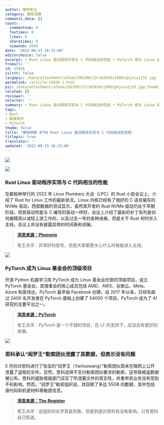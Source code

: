 ```yaml
---
author: 硬核老王
category: 硬核观察
comments_data: []
count:
  commentnum: 0
  favtimes: 0
  likes: 0
  sharetimes: 0
  viewnum: 2646
date: '2022-09-13 16:31:00'
editorchoice: false
excerpt: • Rust Linux 驱动程序实现与 C 代码相当的性能 • PyTorch 成为 Linux 基金会的顶级项目 • 思科承认“阎罗王”勒索团伙泄露了其数据，但表示没有问题
fromurl: ''
id: 15026
islctt: false
largepic: /data/attachment/album/202209/13/163016zj080cghjvcu1j55.jpg
permalink: /article-15026-1.html
pic: /data/attachment/album/202209/13/163016zj080cghjvcu1j55.jpg.thumb.jpg
related: []
reviewer: ''
selector: ''
summary: • Rust Linux 驱动程序实现与 C 代码相当的性能 • PyTorch 成为 Linux 基金会的顶级项目 • 思科承认“阎罗王”勒索团伙泄露了其数据，但表示没有问题
tags:
- Rust
- 勒索软件
- PyTorch
thumb: false
title: '硬核观察 #758 Rust Linux 驱动程序实现与 C 代码相当的性能'
titlepic: true
translator: ''
updated: '2022-09-13 16:31:00'
---
```


![](/data/attachment/album/202209/13/163016zj080cghjvcu1j55.jpg)


![](/data/attachment/album/202209/13/163018avyn8cv87v2cvvcv.jpg)


### Rust Linux 驱动程序实现与 C 代码相当的性能


在都柏林举行的 2022 年 Linux Plumbers 大会（LPC）的 Rust 小型会议上，介绍了 Rust for Linux 工作的最新状况。Linux 内核已经有了很好的 C 语言编写的 NVMe 驱动，西部数据的测试显示，虽然其开发的 Rust NVMe 驱动仍处于早期阶段，但其驱动性能与 C 编写的驱动一样好。会议上介绍了最新的补丁系列是如何被精简以减轻上游工作的，以及过去一年的各种进展，但是关于 Rust 何时并入主线，会议上并没有披露具体的时间表和进展。



> 
> **[消息来源：Phoronix](https://www.phoronix.com/news/LPC-2022-Rust-Linux)**
> 
> 
> 



> 
> 老王点评：非常好的信号，但是大家都更关心什么时候能进入主线。
> 
> 
> 


![](/data/attachment/album/202209/13/163030j4ewp5n5p8bhb8um.jpg)


### PyTorch 成为 Linux 基金会的顶级项目


开源 Python 机器学习库 PyTorch 成为 Linux 基金会托管的顶级项目，成立 PyTorch 基金会，其理事会的核心成员包括 AMD、AWS、谷歌云、Meta、Azure 和英伟达。PyTorch 最早由 Facebook 创建，自 2017 年以来，已经有超过 2400 名开发者在 PyTorch 基础上创建了 54000 个项目，PyTorch 成为了 AI 研究的主要平台之一。



> 
> **[消息来源：PyTorch](https://pytorch.org/blog/PyTorchfoundation/)**
> 
> 
> 



> 
> 老王点评：PyTorch 是一个不错的项目，在 LF 的支持下，应该会有更好的发展。
> 
> 
> 


![](/data/attachment/album/202209/13/163045vkkngntdz0fztkwn.jpg)


### 思科承认“阎罗王”勒索团伙泄露了其数据，但表示没有问题


5 月份对思科进行了攻击的“阎罗王（Yanluowang）”勒索团伙周末在暗网上公开泄露了盗取的文件。显然，思科选择不支付勒索团伙要求的勒索，这导致被盗数据被公布。思科的威胁情报部门证实了所泄露文件的真实性，并重申其业务没有受到不利影响。然而，“阎罗王”勒索组织说，其窃取了多达 55GB 的数据，其中包括源代码和机密材料等敏感信息。



> 
> **[消息来源：The Register](https://www.theregister.com/2022/09/13/cisco_ransomware_data_leaked/)**
> 
> 
> 



> 
> 老王点评：这组织的名字真是别致，但是到底对思科有没有影响，只有思科自己知道。
> 
> 
>